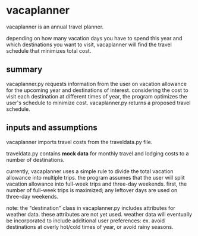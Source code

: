 # vacaplanner

vacaplanner is an annual travel planner.

depending on how many vacation days you have to spend this year and which destinations you want to visit, vacaplanner will find the travel schedule that minimizes total cost.

## summary

vacaplanner.py requests information from the user on vacation allowance for the upcoming year and destinations of interest. 
considering the cost to visit each destination at different times of year, the program optimizes the user's schedule to minimize cost.
vacaplanner.py returns a proposed travel schedule.

## inputs and assumptions

vacaplanner imports travel costs from the traveldata.py file. 

traveldata.py contains **mock data** for monthly travel and lodging costs to a number of destinations.

currently, vacaplanner uses a simple rule to divide the total vacation allowance into multiple trips. the program assumes that the user will split vacation allowance into full-week trips and three-day weekends. first, the number of full-week trips is maximized; any leftover days are used on three-day weekends.

note: the "destination" class in vacaplanner.py includes attributes for weather data. these attributes are not yet used. weather data will eventually be incorporated to include additional user preferences: ex. avoid destinations at overly hot/cold times of year, or avoid rainy seasons.
